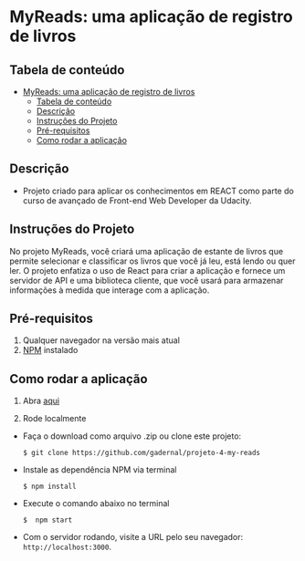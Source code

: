 MyReads: uma aplicação de registro de livros
===============================

## Tabela de conteúdo

- [MyReads: uma aplicação de registro de livros](#myreads-uma-aplica%C3%A7%C3%A3o-de-registro-de-livros)
  - [Tabela de conteúdo](#tabela-de-conte%C3%BAdo)
  - [Descrição](#descri%C3%A7%C3%A3o)
  - [Instruções do Projeto](#instru%C3%A7%C3%B5es-do-projeto)
  - [Pré-requisitos](#pr%C3%A9-requisitos)
  - [Como rodar a aplicação](#como-rodar-a-aplica%C3%A7%C3%A3o)

## Descrição

* Projeto criado para aplicar os conhecimentos em REACT como parte do curso de avançado de Front-end Web Developer da Udacity.

## Instruções do Projeto

No projeto MyReads, você criará uma aplicação de estante de livros que permite selecionar e classificar os livros que você já leu, está lendo ou quer ler. O projeto enfatiza o uso de React para criar a aplicação e fornece um servidor de API e uma biblioteca cliente, que você usará para armazenar informações à medida que interage com a aplicação.


## Pré-requisitos
1. Qualquer navegador na versão mais atual
2. [NPM](https://www.npmjs.com/get-npm) instalado

## Como rodar a aplicação

1. Abra [aqui](https://github.com/gadernal/projeto-4-my-reads)

2. Rode localmente
* Faça o download como arquivo .zip ou clone este projeto:

    ```
    $ git clone https://github.com/gadernal/projeto-4-my-reads
    ```

* Instale as dependência NPM via terminal 
  
    ```
    $ npm install
    ```

* Execute o comando abaixo no terminal

    ```
    $  npm start
    ```

* Com o servidor rodando, visite a URL pelo seu navegador: `http://localhost:3000`.


